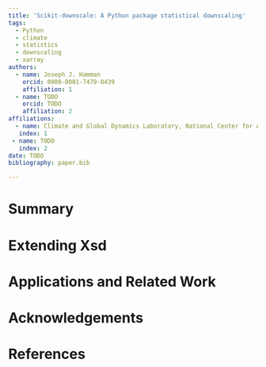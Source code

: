 ```yaml
---
title: 'Scikit-downscale: A Python package statistical downscaling'
tags:
  - Python
  - climate
  - statistics
  - downscaling
  - xarray
authors:
  - name: Joseph J. Hamman
    orcid: 0000-0001-7479-8439
    affiliation: 1
  - name: TODO
    orcid: TODO
    affiliation: 2
affiliations:
  - name: Climate and Global Dynamics Laboratory, National Center for Atmospheric Research
   index: 1
 - name: TODO
   index: 2
date: TODO
bibliography: paper.bib

---
```


# Summary

# Extending Xsd

# Applications and Related Work

# Acknowledgements

# References